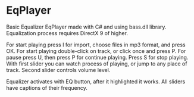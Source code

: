 # EqPlayer
Basic Equalizer 
EqPlayer made with C# and using bass.dll library. Equalization process requires DirectX 9 of higher.

For start playing press I for import, choose files in mp3 format, and press OK.
For start playing double-click on track, or click once and press P.
For pause press U, then press P for continue playing.
Press S for stop playing.
With first slider you can watch process of playing, or jump to any place of track.
Second slider controls volume level.

Equalizer activates with EQ button, after it highlighted it works. All sliders have captions of their frequency. 
